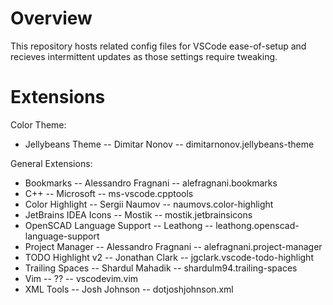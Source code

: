 Overview
==================
This repository hosts related config files for VSCode ease-of-setup and recieves intermittent updates as those settings require tweaking.


Extensions
==================
Color Theme:
 - Jellybeans Theme           -- Dimitar Nonov            -- dimitarnonov.jellybeans-theme

General Extensions:
 - Bookmarks                  -- Alessandro Fragnani      -- alefragnani.bookmarks
 - C++                        -- Microsoft                -- ms-vscode.cpptools
 - Color Highlight            -- Sergii Naumov            -- naumovs.color-highlight
 - JetBrains IDEA Icons       -- Mostik                   -- mostik.jetbrainsicons
 - OpenSCAD Language Support  -- Leathong                 -- leathong.openscad-language-support
 - Project Manager            -- Alessandro Fragnani      -- alefragnani.project-manager
 - TODO Highlight v2          -- Jonathan Clark           -- jgclark.vscode-todo-highlight
 - Trailing Spaces            -- Shardul Mahadik          -- shardulm94.trailing-spaces
 - Vim                        -- ??                       -- vscodevim.vim
 - XML Tools                  -- Josh Johnson             -- dotjoshjohnson.xml

